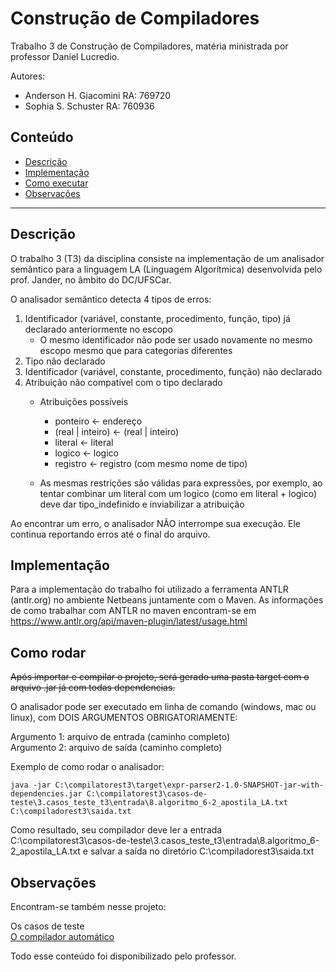 # Construção de Compiladores

Trabalho 3 de Construção de Compiladores, matéria ministrada por professor Daniel Lucredio.

Autores: 
- Anderson H. Giacomini RA: 769720
- Sophia S. Schuster RA: 760936

## Conteúdo
- [Descrição](#descricao)
- [Implementação](#implementacao)
- [Como executar](#como)
- [Observações](#obs)

*******

<div id='descricao'>

## Descrição

O trabalho 3 (T3) da disciplina consiste na implementação de um analisador semântico para a linguagem LA (Linguagem Algorítmica) desenvolvida pelo prof. Jander, no âmbito do DC/UFSCar. 

O analisador semântico detecta 4 tipos de erros:
  
1. Identificador (variável, constante, procedimento, função, tipo) já declarado anteriormente no escopo
   - O mesmo identificador não pode ser usado novamente no mesmo escopo mesmo que para categorias diferentes
2. Tipo não declarado
3. Identificador (variável, constante, procedimento, função) não declarado
4. Atribuição não compatível com o tipo declarado
   - Atribuições possíveis
     - ponteiro ← endereço
     - (real | inteiro) ← (real | inteiro)
     - literal ← literal
     - logico ← logico
     - registro ← registro (com mesmo nome de tipo)

   - As mesmas restrições são válidas para expressões, por exemplo, ao tentar combinar um literal com um logico (como em literal + logico) deve dar tipo_indefinido e inviabilizar a atribuição

Ao encontrar um erro, o analisador NÃO interrompe sua execução. Ele continua reportando erros até o final do arquivo.

<div id='implementacao'>

## Implementação

Para a implementação do trabalho foi utilizado a ferramenta ANTLR (antlr.org) no ambiente Netbeans juntamente com o Maven. As informações de como trabalhar com ANTLR no maven encontram-se em https://www.antlr.org/api/maven-plugin/latest/usage.html

<div id='como'>

## Como rodar

<strike>Após importar e compilar o projeto, será gerado uma pasta target com o arquivo .jar já com todas dependencias.</strike>
  
O analisador pode ser executado em linha de comando (windows, mac ou linux), com DOIS ARGUMENTOS OBRIGATORIAMENTE:
  
Argumento 1: arquivo de entrada (caminho completo)<br>
Argumento 2: arquivo de saída (caminho completo)

Exemplo de como rodar o analisador:

```
java -jar C:\compilatorest3\target\expr-parser2-1.0-SNAPSHOT-jar-with-dependencies.jar C:\compilatorest3\casos-de-teste\3.casos_teste_t3\entrada\8.algoritmo_6-2_apostila_LA.txt C:\compiladorest3\saida.txt
```

Como resultado, seu compilador deve ler a entrada C:\compilatorest3\casos-de-teste\3.casos_teste_t3\entrada\8.algoritmo_6-2_apostila_LA.txt e salvar a saída no diretório C:\compiladorest3\saida.txt

<div id='obs'>

## Observações

Encontram-se também nesse projeto:
  
Os casos de teste <br>
  <a href="https://github.com/dlucredio/compiladores-corretor-automatico">O compilador automático </a>

Todo esse conteúdo foi disponibilizado pelo professor. 

